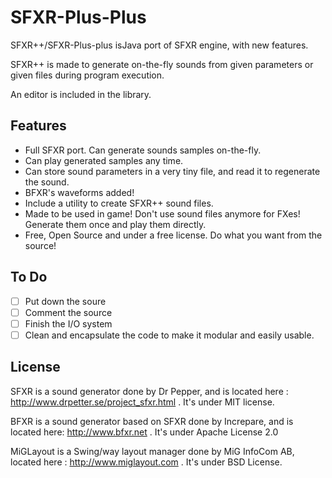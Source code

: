 SFXR-Plus-Plus
==============

SFXR++/SFXR-Plus-plus isJava port of SFXR engine, with new features.

SFXR++ is made to generate on-the-fly sounds from given parameters or given files during program execution.

An editor is included in the library.

Features
--------

- Full SFXR port. Can generate sounds samples on-the-fly.
- Can play generated samples any time.
- Can store sound parameters in a very tiny file, and read it to regenerate the sound.
- BFXR's waveforms added!
- Include a utility to create SFXR++ sound files.
- Made to be used in game! Don't use sound files anymore for FXes! Generate them once and play them directly.
- Free, Open Source and under a free license. Do what you want from the source!

To Do
-----

- [ ] Put down the soure
- [ ] Comment the source
- [ ] Finish the I/O system
- [ ] Clean and encapsulate the code to make it modular and easily usable.

License
-------

SFXR is a sound generator done by Dr Pepper, and is located here : http://www.drpetter.se/project_sfxr.html . It's under MIT license.

BFXR is a sound generator based on SFXR done by Increpare, and is located here: http://www.bfxr.net . It's under Apache License 2.0

MiGLayout is a Swing/way layout manager done by MiG InfoCom AB, located here : http://www.miglayout.com . It's under BSD License.